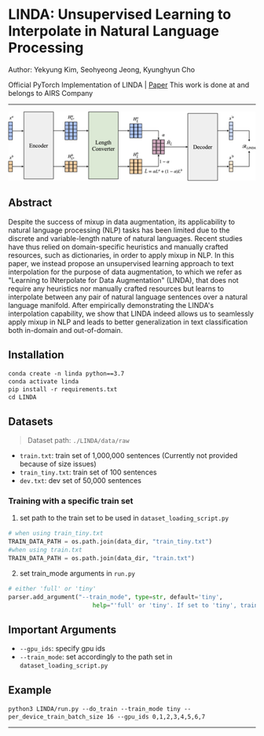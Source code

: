 # LINDA: Unsupervised Learning to Interpolate in Natural Language Processing
Author: Yekyung Kim, Seohyeong Jeong, Kyunghyun Cho

Official PyTorch Implementation of LINDA | [Paper](https://arxiv.org/abs/2112.13969) 
This work is done at and belongs to AIRS Company
* * *

![LINDA](architecture_2.png)
## Abstract
Despite the success of mixup in data augmentation, its applicability to natural language processing (NLP) tasks has been limited due to the discrete and variable-length nature of natural languages. Recent studies have thus relied on domain-specific heuristics and manually crafted resources, such as dictionaries, in order to apply mixup in NLP. In this paper, we instead propose an unsupervised learning approach to text interpolation for the purpose of data augmentation, to which we refer as "Learning to INterpolate for Data Augmentation" (LINDA), that does not require any heuristics nor manually crafted resources but learns to interpolate between any pair of natural language sentences over a natural language manifold. After empirically demonstrating the LINDA's interpolation capability, we show that LINDA indeed allows us to seamlessly apply mixup in NLP and leads to better generalization in text classification both in-domain and out-of-domain.

## Installation

```
conda create -n linda python==3.7
conda activate linda
pip install -r requirements.txt
cd LINDA
```

## Datasets
> Dataset path: `./LINDA/data/raw`
* `train.txt`: train set of 1,000,000 sentences (Currently not provided because of size issues)
* `train_tiny.txt`: train set of 100 sentences
* `dev.txt`: dev set of 50,000 sentences

### Training with a specific train set
1. set path to the train set to be used in `dataset_loading_script.py`
```python
# when using train_tiny.txt
TRAIN_DATA_PATH = os.path.join(data_dir, "train_tiny.txt") 
#when using train.txt
TRAIN_DATA_PATH = os.path.join(data_dir, "train.txt")
```
2. set train_mode arguments in `run.py`
```python
# either 'full' or 'tiny'
parser.add_argument("--train_mode", type=str, default='tiny',
                        help="'full' or 'tiny'. If set to 'tiny', trained with only 100 sentence pairs.")
```

## Important Arguments
* `--gpu_ids`: specify gpu ids
* `--train_mode`: set accordingly to the path set in `dataset_loading_script.py`

## Example
```
python3 LINDA/run.py --do_train --train_mode tiny --per_device_train_batch_size 16 --gpu_ids 0,1,2,3,4,5,6,7
```
***


